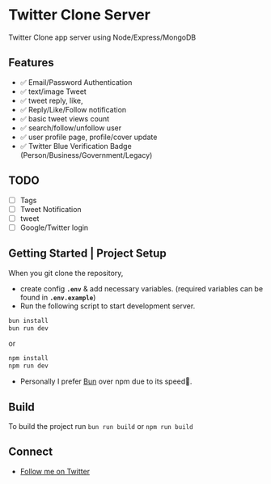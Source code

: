# Twitter Clone Server

Twitter Clone app server using Node/Express/MongoDB

## Features

- ✅ Email/Password Authentication
- ✅ text/image Tweet
- ✅ tweet reply, like,
- ✅ Reply/Like/Follow notification
- ✅ basic tweet views count
- ✅ search/follow/unfollow user
- ✅ user profile page, profile/cover update
- ✅ Twitter Blue Verification Badge (Person/Business/Government/Legacy)

## TODO

- [ ] Tags
- [ ] Tweet Notification
- [ ] tweet
- [ ] Google/Twitter login

## Getting Started | Project Setup

When you git clone the repository,

- create config **`.env`** & add necessary variables. (required variables can be found in **`.env.example`**)
- Run the following script to start development server.

```bash
bun install
bun run dev
```

or

```bash
npm install
npm run dev
```

- Personally I prefer [Bun](https://github.com/oven-sh/bun) over npm due to its speed🚀.

## Build

To build the project run `bun run build` or `npm run build`

## Connect

- [Follow me on Twitter](https://twitter.com/@itsbohara)
